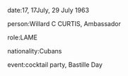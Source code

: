 date:17, 17July, 29 July 1963

person:Willard C CURTIS, Ambassador

role:LAME

nationality:Cubans

event:cocktail party, Bastille Day


